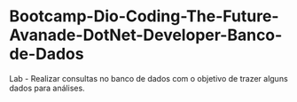 # Bootcamp-Dio-Coding-The-Future-Avanade-DotNet-Developer-Banco-de-Dados
Lab - Realizar  consultas no banco de dados com o objetivo de trazer alguns dados para análises.
